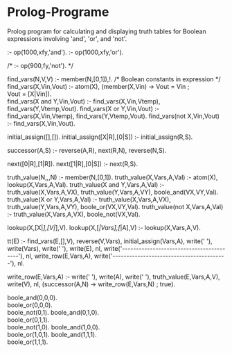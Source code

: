 # Prolog-Programe
Prolog program for calculating and displaying truth tables for Boolean expressions involving 'and', 'or', and 'not'. 


:- op(1000,xfy,'and').
:- op(1000,xfy,'or').

/* :- op(900,fy,'not').  */

find_vars(N,V,V) :- member(N,[0,1]),!.    /* Boolean constants in expression */
find_vars(X,Vin,Vout) :- atom(X), 
                         (member(X,Vin) -> Vout = Vin ;   
                            Vout = [X|Vin]).                 
find_vars(X and Y,Vin,Vout) :- find_vars(X,Vin,Vtemp),
                               find_vars(Y,Vtemp,Vout).
find_vars(X or Y,Vin,Vout) :-  find_vars(X,Vin,Vtemp),
                               find_vars(Y,Vtemp,Vout).
find_vars(not X,Vin,Vout) :-   find_vars(X,Vin,Vout).

initial_assign([],[]).
initial_assign([X|R],[0|S]) :- initial_assign(R,S).

successor(A,S) :- reverse(A,R),
                  next(R,N),
                  reverse(N,S).

next([0|R],[1|R]).
next([1|R],[0|S]) :- next(R,S).

truth_value(N,_,_,N) :- member(N,[0,1]).
truth_value(X,Vars,A,Val) :- atom(X),
                             lookup(X,Vars,A,Val).
truth_value(X and Y,Vars,A,Val) :- truth_value(X,Vars,A,VX),
                                   truth_value(Y,Vars,A,VY),
                                   boole_and(VX,VY,Val).
truth_value(X or Y,Vars,A,Val) :-  truth_value(X,Vars,A,VX),
                                   truth_value(Y,Vars,A,VY),
                                   boole_or(VX,VY,Val).
truth_value(not X,Vars,A,Val) :-   truth_value(X,Vars,A,VX),
                                   boole_not(VX,Val).

lookup(X,[X|_],[V|_],V).
lookup(X,[_|Vars],[_|A],V) :- lookup(X,Vars,A,V).

tt(E) :- find_vars(E,[],V),
         reverse(V,Vars),
         initial_assign(Vars,A),
         write('  '), write(Vars), write('    '), write(E), nl,
         write('-----------------------------------------'), nl,
         write_row(E,Vars,A),
         write('-----------------------------------------'), nl.

write_row(E,Vars,A) :- write('  '), write(A), write('        '), 
                       truth_value(E,Vars,A,V), write(V), nl,
                       (successor(A,N) -> write_row(E,Vars,N) ; true).


boole_and(0,0,0).      
boole_or(0,0,0).      
boole_not(0,1).
boole_and(0,1,0).      
boole_or(0,1,1).      
boole_not(1,0).
boole_and(1,0,0).      
boole_or(1,0,1).
boole_and(1,1,1).      
boole_or(1,1,1).
